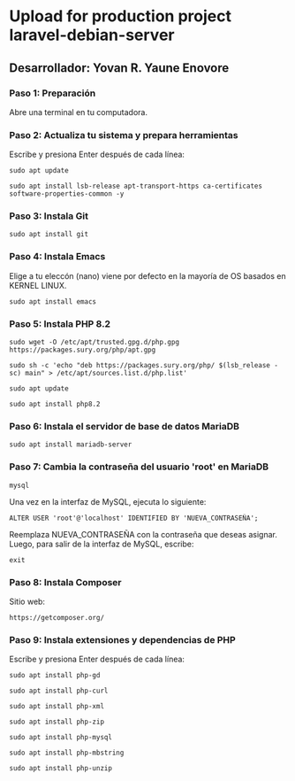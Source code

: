 <h1>Upload for production project laravel-debian-server</h1>
<h2> <span>Desarrollador: Yovan R. Yaune Enovore</span></h2>

<h3>Paso 1: Preparación</h3>
Abre una terminal en tu computadora.

<h3>Paso 2: Actualiza tu sistema y prepara herramientas</h3>
Escribe y presiona Enter después de cada línea:
<pre><code>sudo apt update</code></pre>
<pre><code>sudo apt install lsb-release apt-transport-https ca-certificates software-properties-common -y</code></pre>

<h3>Paso 3: Instala Git</h3>

<pre><code>sudo apt install git</code></pre>

<h3>Paso 4: Instala Emacs</h3>

Elige a tu eleccón (nano) viene por defecto en la mayoría de OS basados en KERNEL LINUX.
<pre><code>sudo apt install emacs</code></pre>

<h3>Paso 5: Instala PHP 8.2</h3>

<pre><code>sudo wget -O /etc/apt/trusted.gpg.d/php.gpg https://packages.sury.org/php/apt.gpg</code></pre>
<pre><code>sudo sh -c 'echo "deb https://packages.sury.org/php/ $(lsb_release -sc) main" > /etc/apt/sources.list.d/php.list'</code></pre>
<pre><code>sudo apt update</code></pre>
<pre><code>sudo apt install php8.2</code></pre>

<h3>Paso 6: Instala el servidor de base de datos MariaDB</h3>

<pre><code>sudo apt install mariadb-server</code></pre>

<h3>Paso 7: Cambia la contraseña del usuario 'root' en MariaDB</h3>

<pre><code>mysql</code></pre>

Una vez en la interfaz de MySQL, ejecuta lo siguiente:
<pre><code>ALTER USER 'root'@'localhost' IDENTIFIED BY 'NUEVA_CONTRASEÑA';</code></pre>
Reemplaza NUEVA_CONTRASEÑA con la contraseña que deseas asignar. 
Luego, para salir de la interfaz de MySQL, escribe:
<pre><code>exit</code></pre>

<h3>Paso 8: Instala Composer</h3>
Sitio web:
<pre><code>https://getcomposer.org/</code></pre>

<h3>Paso 9: Instala extensiones y dependencias de PHP</h3>
Escribe y presiona Enter después de cada línea:
<pre><code>sudo apt install php-gd</code></pre>
<pre><code>sudo apt install php-curl</code></pre>
<pre><code>sudo apt install php-xml</code></pre>
<pre><code>sudo apt install php-zip</code></pre>
<pre><code>sudo apt install php-mysql</code></pre>
<pre><code>sudo apt install php-mbstring</code></pre>
<pre><code>sudo apt install php-unzip</code></pre>

